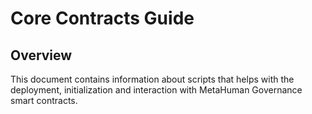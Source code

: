 # Core Contracts Guide 


## Overview 

This document contains information about scripts that helps with the deployment, initialization and interaction with
MetaHuman Governance smart contracts.